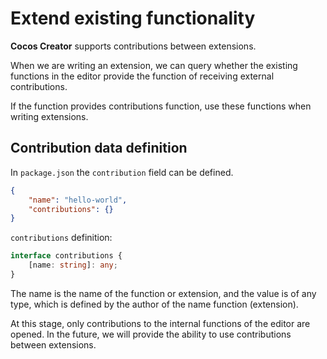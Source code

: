 # Extend existing functionality

**Cocos Creator** supports contributions between extensions.

When we are writing an extension, we can query whether the existing functions in the editor provide the function of receiving external contributions.

If the function provides contributions function, use these functions when writing extensions.

## Contribution data definition

In `package.json` the `contribution` field can be defined.

```json
{
    "name": "hello-world",
    "contributions": {}
}
```

`contributions` definition:

```typescript
interface contributions {
    [name: string]: any;
}
```

The name is the name of the function or extension, and the value is of any type, which is defined by the author of the name function (extension).

At this stage, only contributions to the internal functions of the editor are opened. In the future, we will provide the ability to use contributions between extensions.